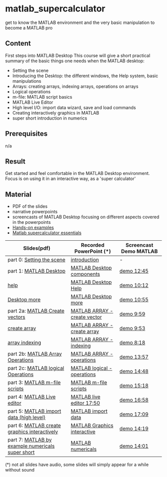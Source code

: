 # matlab_supercalculator
get to know the MATLAB environment and the very basic manipulation to become a MATLAB pro

## Content

First steps into MATLAB Desktop
This course will give a short practical summary of the basic things one needs when the MATLAB desktop:

   - Setting the scene
   - Introducing the Desktop: the different windows, the Help system, basic manipulations
   - Arrays: creating arrays, indexing arrays, operations on arrays
   - Logical operations
   - m-file: MATLAB script basics
   - MATLAB Live Editor
   - High level I/O: import data wizard, save and load commands
   - Creating interactively graphics in MATLAB
   - super short introduction in numerics 


## Prerequisites

n/a
## Result

   Get started and feel comfortable in the MATLAB Desktop environment. Focus is on using it in an interactive way, as a 'super calculator'

## Material

- PDF of the slides
- narrative powerpoints
- screencasts of MATLAB Desktop focusing on different aspects covered in the powerpoints
- [Hands-on examples](https://github.com/franklbvp/matlab_supercalculator/blob/master/docs/handson-matlab-supercalculator.zip)
- [Matlab supercalculator essentials](https://github.com/franklbvp/matlab_supercalculator/blob/master/docs/Matlab-SuperCalculator-Essentials.pdf)


| Slides(pdf) | Recorded PowerPoint (*) | Screencast Demo MATLAB |
|------------ | -------------------- | -----------------------|
|part 0: [Setting the scene](https://github.com/franklbvp/matlab_supercalculator/blob/master/docs/Matlab-Introduction_m.pdf) | [introduction](https://kuleuven.mediaspace.kaltura.com/media/Matlab-Introduction_m.mp4/1_5285xrsv)| - |
|part 1: [MATLAB Desktop](https://github.com/franklbvp/matlab_supercalculator/blob/master/docs/Matlab-IDE_desktop_m.pdf) | [MATLAB Desktop components](https://kuleuven.mediaspace.kaltura.com/media/Matlab-IDE_desktop_m/1_6njtacmn) | [demo 12:45](https://kuleuven.mediaspace.kaltura.com/media/matlab_desktop_a_first_view/1_cr6hn2pj) |
|[help](https://github.com/franklbvp/matlab_supercalculator/blob/master/docs/Matlab-IDE_help_m.pdf) | [MATLAB Desktop Help](https://kuleuven.mediaspace.kaltura.com/media/Matlab-IDE_help_m/1_h6bsafps) |[demo 10:12](https://kuleuven.mediaspace.kaltura.com/media/matlab_helpsystem/1_jk3qw4o7)  |
|[Desktop more](https://github.com/franklbvp/matlab_supercalculator/blob/master/docs/Matlab-IDE_more_m.pdf) | [MATLAB Desktop more](https://kuleuven.mediaspace.kaltura.com/media/Matlab-IDE_more_m/1_hc9rv46s) | [demo 10:55](https://kuleuven.mediaspace.kaltura.com/media/matlab_desktop_some_basics/1_lnzua3zp)  |
|part 2a: [MATLAB Create vectors](https://github.com/franklbvp/matlab_supercalculator/blob/master/docs/Matlab-Array-Create_vector_m.pdf)  | [MATLAB ARRAY - create vector](https://kuleuven.mediaspace.kaltura.com/media/Matlab-Array-Create_vector_m/1_1k5tuoyo) | [demo 9:59](https://kuleuven.mediaspace.kaltura.com/media/matlab_array_create_vectors/1_1t8jk2zm)  |
|[create array](https://github.com/franklbvp/matlab_supercalculator/blob/master/docs/Matlab-Array-Create_array_m.pdf) | [MATLAB ARRAY - create array](https://kuleuven.mediaspace.kaltura.com/media/Matlab-Array-Create_array_m/1_ulyclzhr) | [demo 9:53](https://kuleuven.mediaspace.kaltura.com/media/matlab_array_create_arrays/1_frbfxxym) |
| [array indexing](https://github.com/franklbvp/matlab_supercalculator/blob/master/docs/Matlab-Array-indexing_m.pdf)| [MATLAB ARRAY - indexing](https://kuleuven.mediaspace.kaltura.com/media/Matlab-Array-indexing_m/1_r7mxki1f) | [demo 8:18](https://kuleuven.mediaspace.kaltura.com/media/matlab_array_indexing/1_052zg1ph)  |
|part 2b: [MATLAB Array Operations](https://github.com/franklbvp/matlab_supercalculator/blob/master/docs/Matlab-ArrayOperations_m.pdf) | [MATLAB ARRAY - operations](https://kuleuven.mediaspace.kaltura.com/media/Matlab-ArrayOperations_m/1_vdasx446) | [demo 13:57](https://kuleuven.mediaspace.kaltura.com/media/matlab_array_operations/1_3o62khg1)  |
|part 2c: [MATLAB logical Operations](https://github.com/franklbvp/matlab_supercalculator/blob/master/docs/Matlab-LogicalRelational_m.pdf) | [MATLAB logical - operations](https://kuleuven.mediaspace.kaltura.com/media/Matlab-LogicalRelational_m/1_cmnvoga9) | [demo 14:48](https://kuleuven.mediaspace.kaltura.com/media/matlab_array_logical/1_urwrtumv)  |
|part 3: [MATLAB m-file scripts](https://github.com/franklbvp/matlab_supercalculator/blob/master/docs/Matlab-MfilesBasics-script_m.pdf) | [MATLAB m-file scripts](https://kuleuven.mediaspace.kaltura.com/media/Matlab-MfilesBasics-script_m/1_q0syd5mu) | [demo 15:18](https://kuleuven.mediaspace.kaltura.com/media/matlab_mfilebasics_script/1_kno3gulv)  |
|part 4: [MATLAB Live editor](https://github.com/franklbvp/matlab_supercalculator/blob/master/docs/Matlab-LiveEditor_m.pdf) | [MATLAB live editor 17:50](https://kuleuven.mediaspace.kaltura.com/media/202009-Matlab-LiveEditor_m/1_aep1mxkq) | [demo 16:58](https://kuleuven.mediaspace.kaltura.com/media/matlab_livescript_basics/1_kyikb60k)  |
|part 5: [MATLAB import data (high level)](https://github.com/franklbvp/matlab_supercalculator/blob/master/docs/Matlab-IO-highLevel_m.pdf) | [MATLAB import data](https://kuleuven.mediaspace.kaltura.com/media/Matlab-IO-highLevel_m/1_hi6a6dca) | [demo 17:09](https://kuleuven.mediaspace.kaltura.com/media/io_overview_highlevel/1_cpctxlyv)  |
|part 6: [MATLAB create graphics interactively](https://github.com/franklbvp/matlab_supercalculator/blob/master/docs/Matlab-Graphics_interactive_m.pdf) | [MATLAB Graphics interactive](https://kuleuven.mediaspace.kaltura.com/media/Matlab-Graphics_interactive_m/1_oinphjtg) | [demo 14:19](https://kuleuven.mediaspace.kaltura.com/media/matlab_create_graphics_interactively/1_oojhbff6)  |
|part 7: [MATLAB by example numericals super short](https://github.com/franklbvp/matlab_supercalculator/blob/master/docs/Matlab-ByExample_Numericals_m.pdf) | [MATLAB numericals](https://kuleuven.mediaspace.kaltura.com/media/Matlab-ByExample_Numericals_m/1_ymz502xa) | [demo 14:01](https://kuleuven.mediaspace.kaltura.com/media/matlab_numerics_capita_selecta/1_dibgci5e)  |

(*) not all slides have audio, some slides will simply appear for a while without sound
